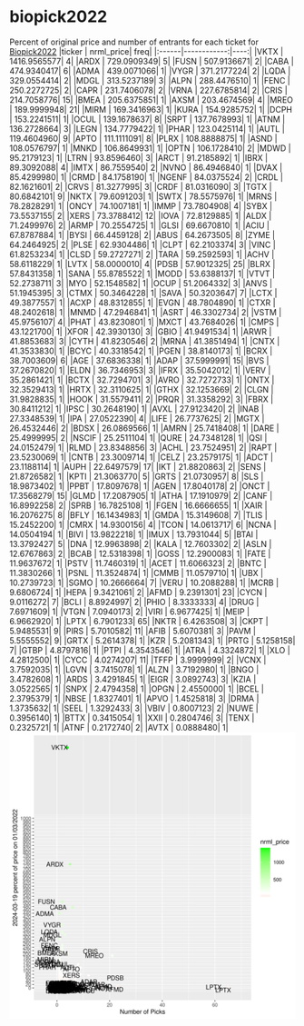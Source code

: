 # biopick2022
Percent of original price and number of entrants for each ticket for [Biopick2022](https://twitter.com/hashtag/Biopick2022)
|ticker |   nrml_price| freq|
|:------|------------:|----:|
|VKTX   | 1416.9565577|    4|
|ARDX   |  729.0909349|    5|
|FUSN   |  507.9136671|    2|
|CABA   |  474.9340417|    6|
|ADMA   |  439.0071066|    1|
|VYGR   |  371.2177224|    2|
|LQDA   |  329.0554414|    2|
|MDGL   |  313.5237189|    3|
|ALPN   |  288.4476510|    1|
|FENC   |  250.2272725|    2|
|CAPR   |  231.7406078|    2|
|VRNA   |  227.6785814|    2|
|CRIS   |  214.7058776|   15|
|BMEA   |  205.6375851|    1|
|AXSM   |  203.4674569|    4|
|MREO   |  189.9999948|   21|
|MIRM   |  169.3416963|    1|
|KURA   |  154.9285752|    1|
|DCPH   |  153.2241511|    1|
|OCUL   |  139.1678637|    8|
|SRPT   |  137.7678993|    1|
|ATNM   |  136.2728664|    3|
|LEGN   |  134.7779422|    1|
|PHAR   |  123.0425114|    1|
|AUTL   |  119.4604960|    9|
|APTO   |  111.1111091|    8|
|PLRX   |  108.8888875|    1|
|ASND   |  108.0576797|    1|
|MNKD   |  106.8649931|    1|
|OPTN   |  106.1728410|    2|
|MDWD   |   95.2179123|    1|
|LTRN   |   93.8596460|    3|
|ARCT   |   91.2185892|    1|
|IBRX   |   89.3092088|    4|
|IMTX   |   86.7559540|    2|
|NVNO   |   86.4946840|    1|
|DVAX   |   85.4299980|    1|
|CRMD   |   84.1758190|    1|
|NGENF  |   84.0375524|    2|
|CRDL   |   82.1621601|    2|
|CRVS   |   81.3277995|    3|
|CRDF   |   81.0316090|    3|
|TGTX   |   80.6842101|    9|
|NKTX   |   79.6091203|    1|
|SWTX   |   78.5575976|    1|
|MRNS   |   78.2828291|    1|
|ONCY   |   74.1007181|    1|
|IMMP   |   73.7804908|    4|
|SYBX   |   73.5537155|    2|
|XERS   |   73.3788412|   12|
|IOVA   |   72.8129885|    1|
|ALDX   |   71.2499976|    2|
|ARMP   |   70.2554725|    1|
|GLSI   |   69.6670810|    1|
|ACIU   |   67.8787884|    1|
|BYSI   |   66.4459128|    2|
|ABUS   |   64.2673505|    8|
|ZYME   |   64.2464925|    2|
|PLSE   |   62.9304486|    1|
|CLPT   |   62.2103374|    3|
|VINC   |   61.8253234|    1|
|CLSD   |   59.2727271|    2|
|TARA   |   59.2592593|    1|
|ACHV   |   58.6118229|    1|
|LVTX   |   58.0000010|    4|
|PDSB   |   57.9012325|   25|
|BLRX   |   57.8431358|    1|
|SANA   |   55.8785522|    1|
|MODD   |   53.6388137|    1|
|VTVT   |   52.2738711|    3|
|MYO    |   52.1548582|    1|
|OCUP   |   51.2064332|    3|
|ANVS   |   51.1945395|    3|
|CTMX   |   50.3464228|    1|
|SAVA   |   50.3203647|    7|
|LCTX   |   49.3877557|    1|
|ACXP   |   48.8312855|    1|
|EVGN   |   48.7804890|    1|
|CTXR   |   48.2402618|    1|
|MNMD   |   47.2946841|    1|
|ASRT   |   46.3302734|    2|
|VSTM   |   45.9756107|    4|
|PHAT   |   43.8230801|    1|
|MXCT   |   43.7684026|    1|
|CMPS   |   43.1221700|    1|
|XFOR   |   42.3930130|    3|
|GBIO   |   41.9491534|    1|
|ARWR   |   41.8853683|    3|
|CYTH   |   41.8230546|    2|
|MRNA   |   41.3851494|    1|
|CNTX   |   41.3533830|    1|
|BCYC   |   40.3318542|    1|
|PGEN   |   38.8140173|    1|
|BCRX   |   38.7003609|    6|
|AGE    |   37.6836338|    1|
|ADAP   |   37.5999991|   15|
|BVS    |   37.2670820|    1|
|ELDN   |   36.7346953|    3|
|IFRX   |   35.5042012|    1|
|VERV   |   35.2861421|    1|
|BCTX   |   32.7294701|    3|
|AVRO   |   32.7272733|    1|
|ONTX   |   32.3529413|    1|
|HRTX   |   32.3110625|    1|
|GTHX   |   32.1253669|    2|
|CLGN   |   31.9828835|    1|
|HOOK   |   31.5579411|    2|
|PRQR   |   31.3358292|    3|
|FBRX   |   30.8411212|    1|
|IPSC   |   30.2648190|    1|
|AVXL   |   27.9123420|    2|
|INAB   |   27.3348539|    1|
|IPA    |   27.0522390|    4|
|LIFE   |   26.7737625|    2|
|MGTX   |   26.4532446|    2|
|BDSX   |   26.0869566|    1|
|AMRN   |   25.7418408|    1|
|DARE   |   25.4999995|    2|
|NSCIF  |   25.2511104|    1|
|QURE   |   24.7348128|    1|
|QSI    |   24.0152479|    1|
|RLMD   |   23.8348856|    3|
|ACHL   |   23.7524951|    2|
|RAPT   |   23.5230069|    1|
|CNTB   |   23.3009714|    1|
|CELZ   |   23.2579175|    1|
|ADCT   |   23.1188114|    1|
|AUPH   |   22.6497579|   17|
|IKT    |   21.8820863|    2|
|SENS   |   21.8726582|    1|
|KPTI   |   21.3063770|    5|
|GRTS   |   21.0730957|    8|
|SLS    |   18.9873402|    1|
|PPBT   |   17.8097678|    1|
|AGEN   |   17.8040178|    2|
|ONCT   |   17.3568279|   15|
|GLMD   |   17.2087905|    1|
|ATHA   |   17.1910979|    2|
|CANF   |   16.8992258|    2|
|SPRB   |   16.7825108|    1|
|FGEN   |   16.6666655|    1|
|XAIR   |   16.2076275|    8|
|BFLY   |   16.1434983|    1|
|GMDA   |   15.3149608|    7|
|TLIS   |   15.2452200|    1|
|CMRX   |   14.9300156|    4|
|TCON   |   14.0613717|    6|
|NCNA   |   14.0504194|    1|
|BIVI   |   13.9822218|    1|
|IMUX   |   13.7931044|    5|
|BTAI   |   13.3792427|    5|
|DNA    |   12.9963898|    2|
|KALA   |   12.7603302|    2|
|ASLN   |   12.6767863|    2|
|BCAB   |   12.5318398|    1|
|GOSS   |   12.2900083|    1|
|FATE   |   11.9637672|    1|
|PSTV   |   11.7460319|    1|
|ACET   |   11.6066323|    2|
|BNTC   |   11.3830266|    1|
|PSNL   |   11.3524874|    1|
|CMMB   |   11.0579710|    1|
|UBX    |   10.2739723|    1|
|SGMO   |   10.2666664|    7|
|VERU   |   10.2088288|    1|
|MCRB   |    9.6806724|    1|
|HEPA   |    9.3421061|    2|
|AFMD   |    9.2391301|   23|
|CYCN   |    9.0116272|    7|
|BCLI   |    8.8924997|    2|
|PHIO   |    8.3333333|    4|
|DRUG   |    7.6971609|    1|
|VTGN   |    7.0940173|    2|
|VIRI   |    6.9677425|    1|
|MEIP   |    6.9662920|    1|
|LPTX   |    6.7901233|   65|
|NKTR   |    6.4263508|    3|
|CKPT   |    5.9485531|    9|
|PIRS   |    5.7010582|   11|
|AFIB   |    5.6070381|    3|
|PAVM   |    5.5555552|    9|
|GRTX   |    5.2614378|    1|
|KZR    |    5.2081343|    1|
|PRTG   |    5.1258158|    7|
|GTBP   |    4.8797816|    1|
|PTPI   |    4.3543546|    1|
|ATRA   |    4.3324872|    1|
|XLO    |    4.2812500|    1|
|CYCC   |    4.0274207|   11|
|TFFP   |    3.9999999|    2|
|VCNX   |    3.7592035|    1|
|LGVN   |    3.7415078|    1|
|ALZN   |    3.7192980|    1|
|BNGO   |    3.4782608|    1|
|ARDS   |    3.4291845|    1|
|EIGR   |    3.0892743|    3|
|KZIA   |    3.0522565|    1|
|SNPX   |    2.4794358|    1|
|OPGN   |    2.4550000|    1|
|BCEL   |    2.3795379|    1|
|NBSE   |    1.8327401|    1|
|APVO   |    1.4525818|    3|
|DRMA   |    1.3735632|    1|
|SEEL   |    1.3292433|    3|
|VBIV   |    0.8007123|    2|
|NUWE   |    0.3956140|    1|
|BTTX   |    0.3415054|    1|
|XXII   |    0.2804746|    3|
|TENX   |    0.2325721|    1|
|ATNF   |    0.2172740|    2|
|AVTX   |    0.0888480|    1|
![retvspicks](biopicks.png?raw=true)
